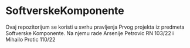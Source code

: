 # SoftverskeKomponente


Ovaj repozitorijum se koristi u svrhu pravljenja Prvog projekta iz predmeta Softverske Komponente.
Na njemu rade Arsenije Petrovic RN 103/22 i Mihailo Protic 110/22
